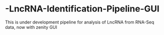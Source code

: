 # -LncRNA-Identification-Pipeline-GUI
This is under development pipeline for analysis of LncRNA from RNA-Seq data, now with zenity GUI
